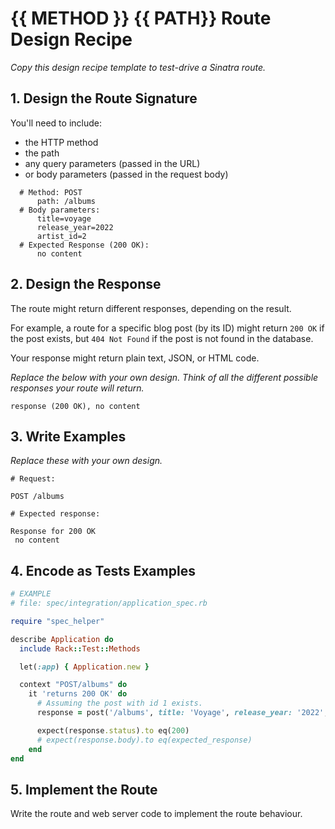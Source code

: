 # {{ METHOD }} {{ PATH}} Route Design Recipe

_Copy this design recipe template to test-drive a Sinatra route._

## 1. Design the Route Signature

You'll need to include:
  * the HTTP method
  * the path
  * any query parameters (passed in the URL)
  * or body parameters (passed in the request body)
```
  # Method: POST
      path: /albums
  # Body parameters: 
      title=voyage
      release_year=2022
      artist_id=2
  # Expected Response (200 OK):
      no content
```


## 2. Design the Response

The route might return different responses, depending on the result.

For example, a route for a specific blog post (by its ID) might return `200 OK` if the post exists, but `404 Not Found` if the post is not found in the database.

Your response might return plain text, JSON, or HTML code. 

_Replace the below with your own design. Think of all the different possible responses your route will return._

```
response (200 OK), no content
```

## 3. Write Examples

_Replace these with your own design._

```
# Request:

POST /albums

# Expected response:

Response for 200 OK
 no content
```

## 4. Encode as Tests Examples

```ruby
# EXAMPLE
# file: spec/integration/application_spec.rb

require "spec_helper"

describe Application do
  include Rack::Test::Methods

  let(:app) { Application.new }

  context "POST/albums" do
    it 'returns 200 OK' do
      # Assuming the post with id 1 exists.
      response = post('/albums', title: 'Voyage', release_year: '2022', artist_id: '2')

      expect(response.status).to eq(200)
      # expect(response.body).to eq(expected_response)
    end
end
```

## 5. Implement the Route

Write the route and web server code to implement the route behaviour.

